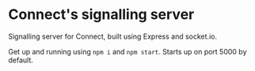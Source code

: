 # Connect's signalling server
Signalling server for Connect, built using Express and socket.io.


Get up and running using `npm i` and `npm start`. Starts up on port 5000 by default.
